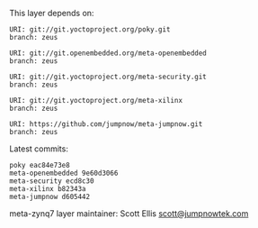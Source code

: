 This layer depends on:

    URI: git://git.yoctoproject.org/poky.git
    branch: zeus

    URI: git://git.openembedded.org/meta-openembedded
    branch: zeus

    URI: git://git.yoctoproject.org/meta-security.git
    branch: zeus

    URI: git://git.yoctoproject.org/meta-xilinx
    branch: zeus 

    URI: https://github.com/jumpnow/meta-jumpnow.git
    branch: zeus

Latest commits:

    poky eac84e73e8
    meta-openembedded 9e60d3066
    meta-security ecd8c30
    meta-xilinx b82343a
    meta-jumpnow d605442

meta-zynq7 layer maintainer: Scott Ellis <scott@jumpnowtek.com>
